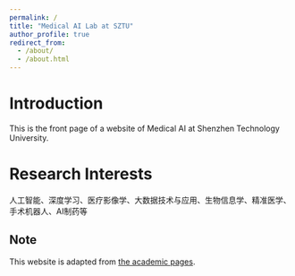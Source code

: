 ```yaml
---
permalink: /
title: "Medical AI Lab at SZTU"
author_profile: true
redirect_from: 
  - /about/
  - /about.html
---
```


Introduction
======
This is the front page of a website of Medical AI at Shenzhen Technology University.

Research Interests
======

人工智能、深度学习、医疗影像学、大数据技术与应用、生物信息学、精准医学、手术机器人、AI制药等












Note
------
This website is adapted from [the academic pages](https://academicpages.github.io/). 
